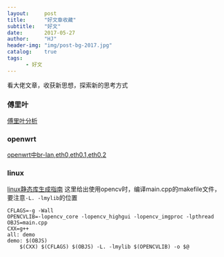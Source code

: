 ```yaml
---
layout:     post
title:      "好文章收藏"
subtitle:   "好文"
date:       2017-05-27
author:     "HJ"
header-img: "img/post-bg-2017.jpg"
catalog:    true
tags:
      - 好文
---
```


看大佬文章，收获新思想，探索新的思考方式

### 傅里叶

[傅里叶分析](http://blog.csdn.net/zzz3265/article/details/46650155)

### openwrt

[openwrt中br-lan,eth0,eth0.1,eth0.2](https://blog.phpgao.com/openwrt-interface.html)

### linux

[linux静态库生成指南](http://www.cnblogs.com/jiqingwu/p/4325382.html)
这里给出使用opencv时，编译main.cpp的makefile文件，要注意`-L. -lmylib`的位置
```
CFLAGS=-g -Wall
OPENCVLIB=-lopencv_core -lopencv_highgui -lopencv_imgproc -lpthread
OBJS=main.cpp
CXX=g++
all: demo
demo: $(OBJS)
	$(CXX) $(CFLAGS) $(OBJS) -L. -lmylib $(OPENCVLIB) -o $@ 
```
